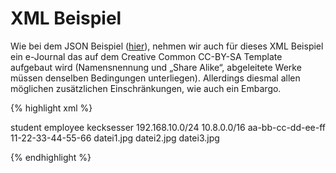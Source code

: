 # XML Beispiel

Wie bei dem JSON Beispiel ([hier](json.markdown)), nehmen wir auch für dieses XML Beispiel ein e-Journal das auf dem Creative Common CC-BY-SA Template aufgebaut wird (Namensnennung und „Share Alike“, abgeleitete Werke müssen denselben Bedingungen unterliegen).
Allerdings diesmal allen möglichen zusätzlichen Einschränkungen, wie auch ein Embargo.

{% highlight xml %}

<?xml version="1.0" ?>
<libRML version="0.2">
    <!-- This XML is created using the libRML Python code -->
    <item id="doi:10.1371/journal.pbio.0020447" tenant="http://www.slub-dresden.de" mention="true" sharealike="true" usageguide="https://nutzungshinweis.slub-dresden.de/il-ma/1.0/" template="CCBYSA-V1">
        <action type="displaymetadata" permission="true"/>
        <action type="index" permission="true"/>
        <action type="read" permission="true">
            <restriction type="date" fromdate="2025-02-11"/>
        </action>
        <action type="print" permission="true">
            <restriction type="date" fromdate="2025-02-11"/>
            <restriction type="quality" maxresolution="300"/>
        </action>
        <action type="print" permission="true">
            <restriction type="date" fromdate="2030-02-11"/>
            <restriction type="quality" maxresolution="1200"/>
        </action>
        <action type="lend" permission="true">
            <restriction type="date" fromdate="2025-02-11"/>
            <restriction type="group">
                <group>student</group>
                <group>employee</group>
                <group>kecksesser</group>
            </restriction>
            <restriction type="count" count="3"/>
            <restriction type="concurrent" sessions="5"/>
            <restriction type="location" inside="in" outside="out">
                <subnet>192.168.10.0/24</subnet>
                <subnet>10.8.0.0/16</subnet>
                <machine>aa-bb-cc-dd-ee-ff</machine>
                <machine>11-22-33-44-55-66</machine>
            </restriction>
        </action>
        <action type="download" permission="true">
            <restriction type="commercialuse" noncommercialuse="true"/>
            <restriction type="quality" maxbitrate="256"/>
            <restriction type="date" fromdate="2025-02-11"/>
            <restriction type="parts">
                <part>datei1.jpg</part>
                <part>datei2.jpg</part>
                <part>datei3.jpg</part>
            </restriction>
            <restriction type="watermark" watermarkvalue="Keks Watermark"/>
            <restriction type="duration" duration="432000"/>
        </action>
    </item>
</libRML>

{% endhighlight %}